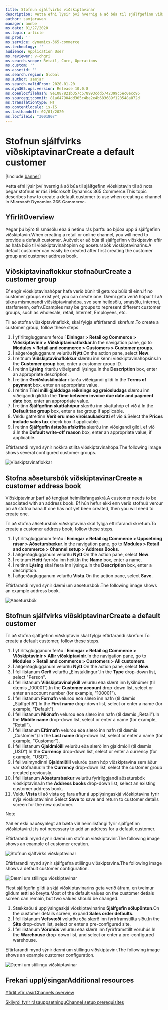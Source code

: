 ```yaml
---
title: Stofnun sjálfvirks viðskiptavinar
description: Þetta efni lýsir því hvernig á að búa til sjálfgefinn viðskiptavin til að nota þegar stofnuð er rás í Microsoft Dynamics 365 Commerce.
author: samjarawan
manager: annbe
ms.date: 01/27/2020
ms.topic: article
ms.prod: ''
ms.service: dynamics-365-commerce
ms.technology: ''
audience: Application User
ms.reviewer: v-chgri
ms.search.scope: Retail, Core, Operations
ms.custom: ''
ms.assetid: ''
ms.search.region: Global
ms.author: samjar
ms.search.validFrom: 2020-01-20
ms.dyn365.ops.version: Release 10.0.8
ms.openlocfilehash: 9e1087821b357c578993cdd5742399c5ec0ecc95
ms.sourcegitcommit: 81a647904dd305c4be2e4b683689f128548a872d
ms.translationtype: HT
ms.contentlocale: is-IS
ms.lasthandoff: 02/01/2020
ms.locfileid: "3001807"
---
```

# <a name="create-a-default-customer"></a><span data-ttu-id="f6315-103">Stofnun sjálfvirks viðskiptavinar</span><span class="sxs-lookup"><span data-stu-id="f6315-103">Create a default customer</span></span>


[!include [banner](includes/banner.md)]

<span data-ttu-id="f6315-104">Þetta efni lýsir því hvernig á að búa til sjálfgefinn viðskiptavin til að nota þegar stofnuð er rás í Microsoft Dynamics 365 Commerce.</span><span class="sxs-lookup"><span data-stu-id="f6315-104">This topic describes how to create a default customer to use when creating a channel in Microsoft Dynamics 365 Commerce.</span></span>

## <a name="overview"></a><span data-ttu-id="f6315-105">Yfirlit</span><span class="sxs-lookup"><span data-stu-id="f6315-105">Overview</span></span>

<span data-ttu-id="f6315-106">Þegar þú býrð til smásölu eða á netinu rás þarftu að bjóða upp á sjálfgefinn viðskiptavin.</span><span class="sxs-lookup"><span data-stu-id="f6315-106">When creating a retail or online channel, you will need to provide a default customer.</span></span> <span data-ttu-id="f6315-107">Auðvelt er að búa til sjálfgefinn viðskiptavin eftir að hafa búið til viðskiptavinahópinn og aðsetursbók viðskiptavinarins.</span><span class="sxs-lookup"><span data-stu-id="f6315-107">A default customer can easily be created after first creating the customer group and customer address book.</span></span>

## <a name="create-a-customer-group"></a><span data-ttu-id="f6315-108">Viðskiptavinaflokkur stofnaður</span><span class="sxs-lookup"><span data-stu-id="f6315-108">Create a customer group</span></span>

<span data-ttu-id="f6315-109">Ef engir viðskiptavinahópar hafa verið búnir til geturðu búið til einn.</span><span class="sxs-lookup"><span data-stu-id="f6315-109">If no customer groups exist yet, you can create one.</span></span> <span data-ttu-id="f6315-110">Dæmi geta verið hópar til að tákna mismunandi viðskiptavinahópa, svo sem heildsölu, smásölu, internet, starfsmenn, osfrv.</span><span class="sxs-lookup"><span data-stu-id="f6315-110">Examples may be groups to represent different customer groups, such as wholesale, retail, Internet, Employees, etc.</span></span>

<span data-ttu-id="f6315-111">Til að stofna viðskiptavinaflokk, skal fylgja eftirfarandi skrefum.</span><span class="sxs-lookup"><span data-stu-id="f6315-111">To create a customer group, follow these steps.</span></span>

1. <span data-ttu-id="f6315-112">Í yfirlitsglugganum ferðu í **Einingar \> Retail og Commerce \> Viðskiptavinir \> Viðskiptavinaflokkar**.</span><span class="sxs-lookup"><span data-stu-id="f6315-112">In the navigation pane, go to **Modules \> Retail and commerce \> Customers \> Customer groups**.</span></span>
1. <span data-ttu-id="f6315-113">Í aðgerðaglugganum velurðu **Nýtt**.</span><span class="sxs-lookup"><span data-stu-id="f6315-113">On the action pane, select **New**.</span></span>
1. <span data-ttu-id="f6315-114">Í reitnum **Viðskiptavinaflokkur** slærðu inn kenni viðskiptavinahópsins.</span><span class="sxs-lookup"><span data-stu-id="f6315-114">In the **Customer group** box, enter a customer group ID.</span></span>
1. <span data-ttu-id="f6315-115">Í reitinn **Lýsing** ritarðu viðeigandi lýsingu.</span><span class="sxs-lookup"><span data-stu-id="f6315-115">In the **Description** box, enter an appropriate description.</span></span>
1. <span data-ttu-id="f6315-116">Í reitinn **Greiðsluskilmálar** ritarðu viðeigandi gildi.</span><span class="sxs-lookup"><span data-stu-id="f6315-116">In the **Terms of payment** box, enter an appropriate value.</span></span>
1. <span data-ttu-id="f6315-117">Í reitinn **Tími milli gjalddaga reiknings og greiðsludags** slærðu inn viðeigandi gildi.</span><span class="sxs-lookup"><span data-stu-id="f6315-117">In the **Time between invoice due date and payment date** box, enter an appropriate value.</span></span>
1. <span data-ttu-id="f6315-118">Í reitinn **Sjálfgefinn skattahópur** slærðu inn skattahóp ef við á.</span><span class="sxs-lookup"><span data-stu-id="f6315-118">In the **Default tax group** box, enter a tax group if applicable.</span></span>
1. <span data-ttu-id="f6315-119">Veldu gátreitinn **Verð eru með virðisaukaskatti** ef við á.</span><span class="sxs-lookup"><span data-stu-id="f6315-119">Select the **Prices include sales tax** check box if applicable.</span></span>
1. <span data-ttu-id="f6315-120">Í reitinn **Sjálfgefin ástæða afskrifta** slærðu inn viðeigandi gildi, ef við á.</span><span class="sxs-lookup"><span data-stu-id="f6315-120">In the **Default write-off reason** box, enter an appropriate value, if applicable.</span></span>

<span data-ttu-id="f6315-121">Eftirfarandi mynd sýnir nokkra stillta viðskiptavinahópa.</span><span class="sxs-lookup"><span data-stu-id="f6315-121">The following image shows several configured customer groups.</span></span>

![Viðskiptavinaflokkar](media/customer-groups.png)

## <a name="create-a-customer-address-book"></a><span data-ttu-id="f6315-123">Stofna aðsetursbók viðskiptavinar</span><span class="sxs-lookup"><span data-stu-id="f6315-123">Create a customer address book</span></span>

<span data-ttu-id="f6315-124">Viðskiptavinur þarf að tengjast heimilisfangaskrá.</span><span class="sxs-lookup"><span data-stu-id="f6315-124">A customer needs to be associated with an address book.</span></span> <span data-ttu-id="f6315-125">Ef hún hefur ekki enn verið stofnuð verður þú að stofna hana.</span><span class="sxs-lookup"><span data-stu-id="f6315-125">If one has not yet been created, then you will need to create one.</span></span>

<span data-ttu-id="f6315-126">Til að stofna aðsetursbók viðskiptavina skal fylgja eftirfarandi skrefum.</span><span class="sxs-lookup"><span data-stu-id="f6315-126">To create a customer address book, follow these steps.</span></span>

1. <span data-ttu-id="f6315-127">Í yfirlitsglugganum ferðu í **Einingar \> Retail og Commerce \> Uppsetning rásar \> Aðsetursbækur**.</span><span class="sxs-lookup"><span data-stu-id="f6315-127">In the navigation pane, go to **Modules \> Retail and commerce \> Channel setup \> Address Books**.</span></span>
1. <span data-ttu-id="f6315-128">Í aðgerðaglugganum velurðu **Nýtt**.</span><span class="sxs-lookup"><span data-stu-id="f6315-128">On the action pane, select **New**.</span></span>
1. <span data-ttu-id="f6315-129">Í reitnum **Heiti** færirðu inn heiti.</span><span class="sxs-lookup"><span data-stu-id="f6315-129">In the **Name** box, enter a name.</span></span>
1. <span data-ttu-id="f6315-130">Í reitinn **Lýsing** skal færa inn lýsingu.</span><span class="sxs-lookup"><span data-stu-id="f6315-130">In the **Description** box, enter a description.</span></span>
1. <span data-ttu-id="f6315-131">Í aðgerðaglugganum velurðu **Vista.**</span><span class="sxs-lookup"><span data-stu-id="f6315-131">On the action pane, select **Save**.</span></span>

<span data-ttu-id="f6315-132">Eftirfarandi mynd sýnir dæmi um aðsetursbók.</span><span class="sxs-lookup"><span data-stu-id="f6315-132">The following image shows an example address book.</span></span>

![Aðsetursbók](media/address-book.png)

## <a name="create-a-default-customer"></a><span data-ttu-id="f6315-134">Stofnun sjálfvirks viðskiptavinar</span><span class="sxs-lookup"><span data-stu-id="f6315-134">Create a default customer</span></span>

<span data-ttu-id="f6315-135">Til að stofna sjálfgefinn viðskiptavin skal fylgja eftirfarandi skrefum.</span><span class="sxs-lookup"><span data-stu-id="f6315-135">To create a default customer, follow these steps.</span></span>

1. <span data-ttu-id="f6315-136">Í yfirlitsglugganum ferðu í **Einingar \> Retail og Commerce \> Viðskiptavinir \> Allir viðskiptavinir**.</span><span class="sxs-lookup"><span data-stu-id="f6315-136">In the navigation pane, go to **Modules \> Retail and commerce \> Customers \> All customers**.</span></span>
1. <span data-ttu-id="f6315-137">Í aðgerðaglugganum velurðu **Nýtt**.</span><span class="sxs-lookup"><span data-stu-id="f6315-137">On the action pane, select **New**.</span></span>
1. <span data-ttu-id="f6315-138">Í fellilistanum **Gerð** velurðu „Einstaklingur”.</span><span class="sxs-lookup"><span data-stu-id="f6315-138">In the **Type** drop-down list, select "Person".</span></span>
1. <span data-ttu-id="f6315-139">Í fellilistanum **Viðskiptavinalykill** velurðu eða slærð inn lykilnúmer (til dæmis „100001“).</span><span class="sxs-lookup"><span data-stu-id="f6315-139">In the **Customer account** drop-down list, select or enter an account number (for example, "100001").</span></span>
1. <span data-ttu-id="f6315-140">Í fellilistanum **Fornafn** velurðu eða slærð inn nafn (til dæmis „Sjálfgefið“).</span><span class="sxs-lookup"><span data-stu-id="f6315-140">In the **First name** drop-down list, select or enter a name (for example, "Default").</span></span>
1. <span data-ttu-id="f6315-141">Í fellilistanum **Miðnafn** velurðu eða slærð inn nafn (til dæmis „Retail“).</span><span class="sxs-lookup"><span data-stu-id="f6315-141">In the **Middle name** drop-down list, select or enter a name (for example, "Retail").</span></span>
1. <span data-ttu-id="f6315-142">Í fellilistanum **Eftirnafn** velurðu eða slærð inn nafn (til dæmis „Customer“).</span><span class="sxs-lookup"><span data-stu-id="f6315-142">In the **Last name** drop-down list, select or enter a name (for example, "Customer").</span></span>
1. <span data-ttu-id="f6315-143">Í fellilistanum **Gjaldmiðill** velurðu eða slærð inn gjaldmiðil (til dæmis „USD“).</span><span class="sxs-lookup"><span data-stu-id="f6315-143">In the **Currency** drop-down list, select or enter a currency (for example, "USD").</span></span>
1. <span data-ttu-id="f6315-144">Í fellivalmyndinni **Gjaldmiðill** velurðu þann hóp viðskiptavina sem áður var stofnaður.</span><span class="sxs-lookup"><span data-stu-id="f6315-144">In the **Currency** drop-down list, select the customer group created previously.</span></span>
1. <span data-ttu-id="f6315-145">Í fellilistanum **Aðsetursbækur** velurðu fyrirliggjandi aðsetursbók viðskiptavina.</span><span class="sxs-lookup"><span data-stu-id="f6315-145">In the **Address books**  drop-down list, select an existing customer address book.</span></span>
1. <span data-ttu-id="f6315-146">Veldu **Vista** til að vista og fara aftur á upplýsingaskjá viðskiptavina fyrir nýja viðskiptavininn.</span><span class="sxs-lookup"><span data-stu-id="f6315-146">Select **Save** to save and return to customer details screen for the new customer.</span></span>

> [!NOTE]
> <span data-ttu-id="f6315-147">Það er ekki nauðsynlegt að bæta við heimilisfangi fyrir sjálfgefinn viðskiptavin.</span><span class="sxs-lookup"><span data-stu-id="f6315-147">It is not necessary to add an address for a default customer.</span></span>

<span data-ttu-id="f6315-148">Eftirfarandi mynd sýnir dæmi um stofnun viðskiptavinr.</span><span class="sxs-lookup"><span data-stu-id="f6315-148">The following image shows an example of customer creation.</span></span>

![Stofnun sjálfvirks viðskiptavinar](media/default-customer-creation.png)

<span data-ttu-id="f6315-150">Eftirfarandi mynd sýnir sjálfgefna stillingu viðskiptavina.</span><span class="sxs-lookup"><span data-stu-id="f6315-150">The following image shows a default customer configuration.</span></span>

![Dæmi um stillingu viðskiptavinar](media/default-customer-configuration1.png)

<span data-ttu-id="f6315-152">Flest sjálfgefin gildi á skjá viðskiptavinarins geta verið áfram, en tveimur gildum ætti að breyta.</span><span class="sxs-lookup"><span data-stu-id="f6315-152">Most of the default values on the customer detials screen can remain, but two values should be changed.</span></span>

1. <span data-ttu-id="f6315-153">Stækkaðu á upplýsingaskjá viðskiptavinarins **Sjálfgefin sölupöntun**.</span><span class="sxs-lookup"><span data-stu-id="f6315-153">On the customer details screen, expand **Sales order defaults**.</span></span>
1. <span data-ttu-id="f6315-154">Í fellilistanum **Vefsvæði** velurðu eða slærð inn fyrirframstillta síðu.</span><span class="sxs-lookup"><span data-stu-id="f6315-154">In the **Site** drop-down list, select or enter a pre-configured site.</span></span>
1. <span data-ttu-id="f6315-155">Í fellilistanum **Vöruhús** velurðu eða slærð inn fyrirframstillt vöruhús.</span><span class="sxs-lookup"><span data-stu-id="f6315-155">In the **Warehouse** drop-down list, and select or enter a pre-configured warehouse.</span></span>

<span data-ttu-id="f6315-156">Eftirfarandi mynd sýnir dæmi um stillingu viðskiptavinr.</span><span class="sxs-lookup"><span data-stu-id="f6315-156">The following image shows an example customer configuration.</span></span>

![Dæmi um stillingu viðskiptavinar](media/default-customer-configuration2.png)

## <a name="additional-resources"></a><span data-ttu-id="f6315-158">Frekari upplýsingar</span><span class="sxs-lookup"><span data-stu-id="f6315-158">Additional resources</span></span>

[<span data-ttu-id="f6315-159">Yfirlit yfir rásir</span><span class="sxs-lookup"><span data-stu-id="f6315-159">Channels overview</span></span>](channels-overview.md)

[<span data-ttu-id="f6315-160">Skilyrði fyrir rásauppsetningu</span><span class="sxs-lookup"><span data-stu-id="f6315-160">Channel setup prerequisites</span></span>](channels-prerequisites.md)
